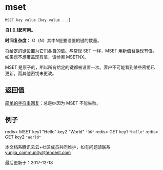 # mset

```javascript
MSET key value [key value ...]
```

**自1.0.1起可用。**

**时间复杂度：** O（N）其中N是要设置的键的数量。

将给定的键设置为它们各自的值。与常规 SET 一样，MSET 用新值替换现有值。如果您不想覆盖现有值，请参阅 MSETNX。

MSET 是原子的，所以所有给定的键都被设置一次。客户不可能看到某些密钥已更新，而其他密钥未更改。

## 返回值

[简单的字符串回复](https://redis.io/topics/protocol#simple-string-reply)：总是`OK`因为 MSET 不能失败。

## 例子

redis> MSET key1 "Hello" key2 "World" `"OK"` redis> GET key1 `"Hello"` redis> GET key2 `"World"`

本文档系腾讯云云+社区成员共同维护，如有问题请联系 yunjia_community@tencent.com

最后更新于：2017-12-18